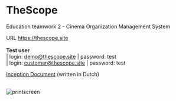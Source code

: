# TheScope
Education teamwork 2  - Cinema Organization Management System

URL <a href="https://thescope.site">https://thescope.site</a><br><br>
<strong>Test user</strong><br>
| login: demo@thescope.site | password: test<br>
| login: customer@thescope.site | password: test

<a href="https://github.com/kennyverheyden/TheScope/tree/main/Docs">Inception Document</a> (written in Dutch)<br><br>

![printscreen](https://user-images.githubusercontent.com/54863392/235256075-97e76367-a4ab-46ce-b2a9-c96fc01c0ec7.png)
